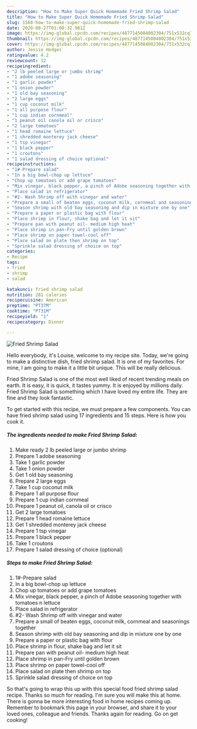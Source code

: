 ```yaml
---
description: "How to Make Super Quick Homemade Fried Shrimp Salad"
title: "How to Make Super Quick Homemade Fried Shrimp Salad"
slug: 1568-how-to-make-super-quick-homemade-fried-shrimp-salad
date: 2020-08-27T01:00:32.981Z
image: https://img-global.cpcdn.com/recipes/4877145084002304/751x532cq70/fried-shrimp-salad-recipe-main-photo.jpg
thumbnail: https://img-global.cpcdn.com/recipes/4877145084002304/751x532cq70/fried-shrimp-salad-recipe-main-photo.jpg
cover: https://img-global.cpcdn.com/recipes/4877145084002304/751x532cq70/fried-shrimp-salad-recipe-main-photo.jpg
author: Jessie Hodges
ratingvalue: 4.2
reviewcount: 12
recipeingredient:
- "2 lb peeled large or jumbo shrimp"
- "1 adobe seasoning"
- "1 garlic powder"
- "1 onion powder"
- "1 old bay seasoning"
- "2 large eggs"
- "1 cup coconut milk"
- "1 all purpose flour"
- "1 cup indian cornmeal"
- "1 peanut oil canola oil or crisco"
- "2 large tomatoes"
- "1 head romaine lettuce"
- "1 shredded monterey jack cheese"
- "1 tsp vinegar"
- "1 black pepper"
- "1 croutons"
- "1 salad dressing of choice optional"
recipeinstructions:
- "1#-Prepare salad"
- "In a big bowl-chop up lettuce"
- "Chop up tomatoes or add grape tomatoes"
- "Mix vinegar, black pepper, a pinch of Adobe seasoning together with tomatoes n lettuce"
- "Place salad in refrigerator"
- "#2- Wash Shrimp off with vinegar and water"
- "Prepare a small of beaten eggs, coconut milk, cornmeal and seasonings together"
- "Season shrimp with old bay seasoning and dip in mixture one by one"
- "Prepare a paper or plastic bag with flour"
- "Place shrimp in flour, shake bag and let it sit"
- "Prepare pan with peanut oil- medium high heat"
- "Place shrimp in pan-Fry until golden brown"
- "Place shrimp on paper towel-cool off"
- "Place salad on plate then shrimp on top"
- "Sprinkle salad dressing of choice on top"
categories:
- Recipe
tags:
- fried
- shrimp
- salad

katakunci: fried shrimp salad 
nutrition: 281 calories
recipecuisine: American
preptime: "PT37M"
cooktime: "PT31M"
recipeyield: "1"
recipecategory: Dinner

---
```



![Fried Shrimp Salad](https://img-global.cpcdn.com/recipes/4877145084002304/751x532cq70/fried-shrimp-salad-recipe-main-photo.jpg)

Hello everybody, it's Louise, welcome to my recipe site. Today, we're going to make a distinctive dish, fried shrimp salad. It is one of my favorites. For mine, I am going to make it a little bit unique. This will be really delicious.

Fried Shrimp Salad is one of the most well liked of recent trending meals on earth. It is easy, it is quick, it tastes yummy. It is enjoyed by millions daily. Fried Shrimp Salad is something which I have loved my entire life. They are fine and they look fantastic.




To get started with this recipe, we must prepare a few components. You can have fried shrimp salad using 17 ingredients and 15 steps. Here is how you cook it.

<!--inarticleads1-->

##### The ingredients needed to make Fried Shrimp Salad:

1. Make ready 2 lb peeled large or jumbo shrimp
1. Prepare 1 adobe seasoning
1. Take 1 garlic powder
1. Take 1 onion powder
1. Get 1 old bay seasoning
1. Prepare 2 large eggs
1. Take 1 cup coconut milk
1. Prepare 1 all purpose flour
1. Prepare 1 cup indian cornmeal
1. Prepare 1 peanut oil, canola oil or crisco
1. Get 2 large tomatoes
1. Prepare 1 head romaine lettuce
1. Get 1 shredded monterey jack cheese
1. Prepare 1 tsp vinegar
1. Prepare 1 black pepper
1. Take 1 croutons
1. Prepare 1 salad dressing of choice (optional)




<!--inarticleads2-->

##### Steps to make Fried Shrimp Salad:

1. 1#-Prepare salad
1. In a big bowl-chop up lettuce
1. Chop up tomatoes or add grape tomatoes
1. Mix vinegar, black pepper, a pinch of Adobe seasoning together with tomatoes n lettuce
1. Place salad in refrigerator
1. #2- Wash Shrimp off with vinegar and water
1. Prepare a small of beaten eggs, coconut milk, cornmeal and seasonings together
1. Season shrimp with old bay seasoning and dip in mixture one by one
1. Prepare a paper or plastic bag with flour
1. Place shrimp in flour, shake bag and let it sit
1. Prepare pan with peanut oil- medium high heat
1. Place shrimp in pan-Fry until golden brown
1. Place shrimp on paper towel-cool off
1. Place salad on plate then shrimp on top
1. Sprinkle salad dressing of choice on top




So that's going to wrap this up with this special food fried shrimp salad recipe. Thanks so much for reading. I'm sure you will make this at home. There is gonna be more interesting food in home recipes coming up. Remember to bookmark this page in your browser, and share it to your loved ones, colleague and friends. Thanks again for reading. Go on get cooking!
